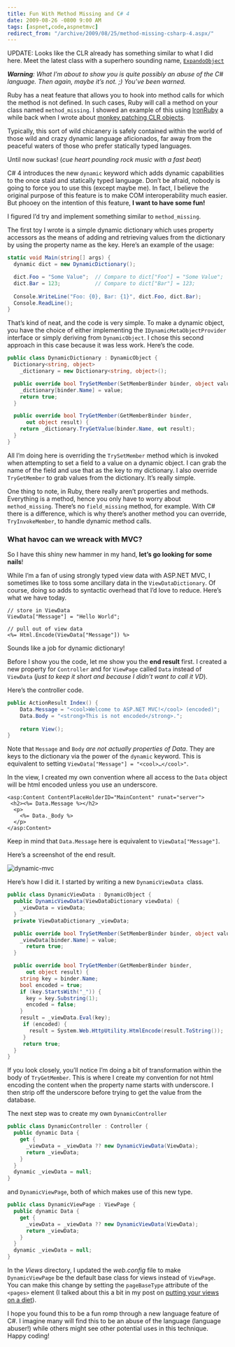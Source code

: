 ```yaml
---
title: Fun With Method Missing and C# 4
date: 2009-08-26 -0800 9:00 AM
tags: [aspnet,code,aspnetmvc]
redirect_from: "/archive/2009/08/25/method-missing-csharp-4.aspx/"
---
```


UPDATE: Looks like the CLR already has something similar to what I did
here. Meet the latest class with a superhero sounding name,
[`ExpandoObject`](http://blogs.msdn.com/csharpfaq/archive/2009/10/01/dynamic-in-c-4-0-introducing-the-expandoobject.aspx "Expando Object")

***Warning**: What I’m about to show you is quite possibly an abuse of
the C# language. Then again, maybe it’s not. ;) You’ve been warned.*

Ruby has a neat feature that allows you to hook into method calls for
which the method is not defined. In such cases, Ruby will call a method
on your class named `method_missing`. I showed an example of this using
[IronRuby](http://www.ironruby.net/ "IronRuby") a while back when I
wrote about [monkey patching CLR
objects](https://haacked.com/archive/2008/04/18/monkey-patching-clr-objects.aspx "Monkey Patching CLR objects with IronRuby").

Typically, this sort of wild chicanery is safely contained within the
world of those wild and crazy dynamic language aficionados, far away
from the peaceful waters of those who prefer statically typed languages.

Until now suckas! (*cue heart pounding rock music with a fast beat*)

C# 4 introduces the new `dynamic` keyword which adds dynamic
capabilities to the once staid and statically typed language. Don’t be
afraid, nobody is going to force you to use this (except maybe me). In
fact, I believe the original purpose of this feature is to make COM
interoperability much easier. But phooey on the intention of this
feature, **I want to have some fun!**

I figured I’d try and implement something similar to `method_missing`.

The first toy I wrote is a simple dynamic dictionary which uses property
accessors as the means of adding and retrieving values from the
dictionary by using the property name as the key. Here’s an example of
the usage:

```csharp
static void Main(string[] args) {
  dynamic dict = new DynamicDictionary();

  dict.Foo = "Some Value";  // Compare to dict["Foo"] = "Some Value";
  dict.Bar = 123;           // Compare to dict["Bar"] = 123;
    
  Console.WriteLine("Foo: {0}, Bar: {1}", dict.Foo, dict.Bar);
  Console.ReadLine();
}
```

That’s kind of neat, and the code is very simple. To make a dynamic
object, you have the choice of either implementing the
`IDynamicMetaObjectProvider` interface or simply deriving from
`DynamicObject`. I chose this second approach in this case because it
was less work. Here’s the code.

```csharp
public class DynamicDictionary : DynamicObject {
  Dictionary<string, object> 
    _dictionary = new Dictionary<string, object>();

  public override bool TrySetMember(SetMemberBinder binder, object value) {
    _dictionary[binder.Name] = value;
    return true;
  }

  public override bool TryGetMember(GetMemberBinder binder, 
      out object result) {
    return _dictionary.TryGetValue(binder.Name, out result);
  }
}
```

All I’m doing here is overriding the `TrySetMember` method which is
invoked when attempting to set a field to a value on a dynamic object. I
can grab the name of the field and use that as the key to my dictionary.
I also override `TryGetMember` to grab values from the dictionary. It’s
really simple.

One thing to note, in Ruby, there really aren’t properties and methods.
Everything is a method, hence you only have to worry about
`method_missing`. There’s no `field_missing` method, for example. With
C# there is a difference, which is why there’s another method you can
override, `TryInvokeMember`, to handle dynamic method calls.

### What havoc can we wreack with MVC?

So I have this shiny new hammer in my hand, **let’s go looking for some
nails**!

While I’m a fan of using strongly typed view data with ASP.NET MVC, I
sometimes like to toss some ancillary data in the `ViewDataDictionary`.
Of course, doing so adds to syntactic overhead that I’d love to reduce.
Here’s what we have today.

```aspx-cs
// store in ViewData
ViewData["Message"] = "Hello World";

// pull out of view data
<%= Html.Encode(ViewData["Message"]) %>
```

Sounds like a job for dynamic dictionary!

Before I show you the code, let me show you the **end result** first. I
created a new property for `Controller` and for `ViewPage` called `Data`
instead of `ViewData` (*just to keep it short and because I didn’t want
to call it VD*).

Here’s the controller code.

```csharp
public ActionResult Index() {
    Data.Message = "<cool>Welcome to ASP.NET MVC!</cool> (encoded)";
    Data.Body = "<strong>This is not encoded</strong>.";
    
    return View();
}
```

Note that `Message` and `Body` *are not actually properties of Data*.
They are keys to the dictionary via the power of the `dynamic` keyword.
This is equivalent to setting `ViewData["Message"] = "<cool>…</cool>"`.

In the view, I created my own convention where all access to the `Data`
object will be html encoded unless you use an underscore.

```aspx-cs
<asp:Content ContentPlaceHolderID="MainContent" runat="server">
 <h2><%= Data.Message %></h2>
  <p>
    <%= Data._Body %>
  </p>
</asp:Content>
```

Keep in mind that `Data.Message` here is equivalent to
`ViewData["Message"]`.

Here’s a screenshot of the end result.

![dynamic-mvc](https://haacked.com/images/haacked_com/WindowsLiveWriter/FindThatMissingMethodWithC4_129E9/dynamic-mvc_3.png "dynamic-mvc")

Here’s how I did it. I started by writing a new `DynamicViewData `class.

```csharp
public class DynamicViewData : DynamicObject {
  public DynamicViewData(ViewDataDictionary viewData) {
    _viewData = viewData;
  }
  private ViewDataDictionary _viewData;

  public override bool TrySetMember(SetMemberBinder binder, object value) {
    _viewData[binder.Name] = value;
      return true;
  }

  public override bool TryGetMember(GetMemberBinder binder,
      out object result) {
    string key = binder.Name;
    bool encoded = true;
    if (key.StartsWith("_")) {
      key = key.Substring(1);
      encoded = false;
    }
    result = _viewData.Eval(key);
     if (encoded) {
       result = System.Web.HttpUtility.HtmlEncode(result.ToString());
     }
     return true;
  }
}
```

If you look closely, you’ll notice I’m doing a bit of transformation
within the body of `TryGetMember`. This is where I create my convention
for not html encoding the content when the property name starts with
underscore. I then strip off the underscore before trying to get the
value from the database.

The next step was to create my own `DynamicController`

```csharp
public class DynamicController : Controller {
  public dynamic Data {
    get {
      _viewData = _viewData ?? new DynamicViewData(ViewData);
      return _viewData;
    }
  }
  dynamic _viewData = null;
}
```

and `DynamicViewPage`, both of which makes use of this new type.

```csharp
public class DynamicViewPage : ViewPage {
  public dynamic Data {
    get {
      _viewData = _viewData ?? new DynamicViewData(ViewData);
      return _viewData;
    }
  }
  dynamic _viewData = null;
}
```

In the *Views* directory, I updated the *web.config* file to make
`DynamicViewPage` be the default base class for views instead of
`ViewPage`. You can make this change by setting the `pageBaseType`
attribute of the `<pages>` element (I talked about this a bit in my post
on [putting your views on a
diet](https://haacked.com/archive/2009/08/04/views-on-a-diet.aspx "Put your pages and views on a diet")).

I hope you found this to be a fun romp through a new language feature of
C#. I imagine many will find this to be an abuse of the language
(language abuser!) while others might see other potential uses in this
technique. Happy coding!

